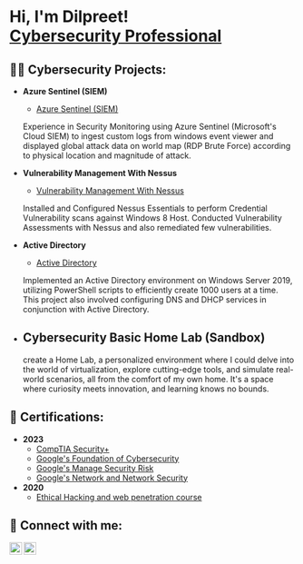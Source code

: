 <h1>Hi, I'm Dilpreet! <br/><a href="https://www.linkedin.com/in/dilpreetsinghkohli/">Cybersecurity Professional</a></h1>

<h2>👨‍💻 Cybersecurity Projects:</h2>

- <b>Azure Sentinel (SIEM)</b>
  - [Azure Sentinel (SIEM)](https://github.com/Dilpreet09/Azure-Sentinel-SIEM-)
  <p>Experience in Security Monitoring using Azure Sentinel (Microsoft's Cloud SIEM) to ingest custom logs from windows event viewer and displayed global attack data on world map (RDP Brute Force) according to physical location and magnitude of attack.<p>
  
- <b>Vulnerability Management With Nessus</b>
  - [Vulnerability Management With Nessus](https://github.com/Dilpreet09/-Nessus-Vulnerability-Management-)
  <p>Installed and Configured Nessus Essentials to perform Credential Vulnerability scans against Windows 8 Host. Conducted Vulnerability Assessments with Nessus and also remediated few vulnerabilities.</p>
  
- <b>Active Directory</b>
  - [Active Directory](https://github.com/Dilpreet09/Active-Directory)
  <p>Implemented an Active Directory environment on Windows Server 2019, utilizing PowerShell scripts to efficiently create 1000 users at a time. This project also involved configuring DNS and DHCP services in 
  conjunction with Active Directory.</p>

- <b>Cybersecurity Basic Home Lab (Sandbox)</b>
  -
  <p>create a Home Lab, a personalized environment where I could delve into the world of virtualization, explore cutting-edge tools, and simulate real-world scenarios, all from the comfort of my own home. It's a space where curiosity meets innovation, and learning knows no bounds.</p>
 

<h2>📃 Certifications:</h2>

- <b>2023</b>
  - [CompTIA Security+](https://drive.google.com/file/d/1efECqLRMhOw4TuiULeLpMeaG1siwXhDP/view?usp=drive_link)
  - [Google's Foundation of Cybersecurity](https://drive.google.com/file/d/1x7Wqxhkm1oPBZ08vaba96ngxq3RjcWt3/view?usp=drive_link)
  - [Google's Manage Security Risk](https://drive.google.com/file/d/1OnwTJWozv3ZayzgSx-iWLbsS3Hsc5Bdm/view?usp=drive_link)
  - [Google's Network and Network Security](https://drive.google.com/file/d/1oddfBDfm7vcdMtR8LsjfpqiCdYMH9cY4/view?usp=drive_link)
- <b>2020</b>
  - [Ethical Hacking and web penetration course](https://drive.google.com/file/d/1PAq1fz0QUEwPg4iZc7fGPLUNpYndF1S7/view?usp=sharing)

<h2> 🤳 Connect with me:</h2>

[<img align="left" alt="JoshMadakor | Twitter" width="22px" src="https://cdn.jsdelivr.net/npm/simple-icons@v3/icons/twitter.svg" />][twitter]
[<img align="left" alt="JoshMadakor | LinkedIn" width="22px" src="https://cdn.jsdelivr.net/npm/simple-icons@v3/icons/linkedin.svg" />][linkedin]

[twitter]: https://twitter.com/dilpreetkoh?s=11&t=yLRhLV5G5suLBb3eIOPScw
[linkedin]: https://www.linkedin.com/in/dilpreetsinghkohli/

<!--
**joshmadakor1/joshmadakor1** is a ✨ _special_ ✨ repository because its `README.md` (this file) appears on your GitHub profile.

Here are some ideas to get you started:

- 🔭 I’m currently working on ...
- 🌱 I’m currently learning ...
- 👯 I’m looking to collaborate on ...
- 🤔 I’m looking for help with ...
- 💬 Ask me about ...
- 📫 How to reach me: ...
- 😄 Pronouns: ...
- ⚡ Fun fact: ...
-->
